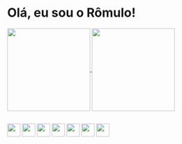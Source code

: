 <h1> Olá, eu sou o Rômulo!</h1>

<a href="https://github.com/romulolpaula">
  <img align="center" height="190em" src="https://github-readme-stats.vercel.app/api?username=romulolpaula&show_icons=true&theme=date_night&locale=pt-br&hide=commits" />
</a>
<a href="https://github.com/romulolpaula">
  <img align="center"height="190em" src="https://github-readme-stats.vercel.app/api/top-langs/?username=romulolpaula&theme=date_night&locale=pt-br" />
</a>

##

<img align="center" height="30em" src="https://cdn.jsdelivr.net/gh/devicons/devicon@latest/icons/azuresqldatabase/azuresqldatabase-original.svg" /> <img align="center" height="30em" src="https://cdn.jsdelivr.net/gh/devicons/devicon@latest/icons/python/python-original.svg" /> <img align="center" height="30em" src="https://cdn.jsdelivr.net/gh/devicons/devicon@latest/icons//html5/html5-plain.svg" />  <img align="center" height="30em" src="https://cdn.jsdelivr.net/gh/devicons/devicon@latest/icons/css3/css3-plain.svg" /> <img align="center" height="30em" src="https://cdn.jsdelivr.net/gh/devicons/devicon@latest/icons/javascript/javascript-original.svg" /> <img align="center" height="30em" src="https://cdn.jsdelivr.net/gh/devicons/devicon@latest/icons/mysql/mysql-original-wordmark.svg" /> <img align="center" height="30em" src="https://cdn.jsdelivr.net/gh/devicons/devicon@latest/icons/csharp/csharp-original.svg" />



          

          
          
